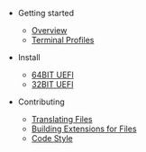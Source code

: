 - Getting started

  - [Overview](/)
  - [Terminal Profiles](/articles/terminal-profiles.md)

- Install

  - [64BIT UEFI](/articles/install/64bit.md)
  - [32BIT UEFI](/articles/install/32bit.md)


- Contributing

  - [Translating Files](/articles/translating-files.md)
  - [Building Extensions for Files](/articles/building-extensions.md)
  - [Code Style](/articles/code-style.md)
